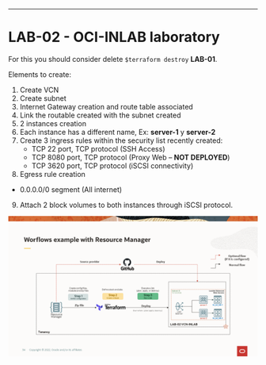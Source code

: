 ---
# LAB-02 - OCI-INLAB laboratory
For this you should consider delete ```$terraform destroy``` **LAB-01**. 

Elements to create:
1. Create VCN 
2. Create subnet
3. Internet Gateway creation and route table associated
4. Link the routable created with the subnet created
5. 2 instances creation
6. Each instance has a different name, Ex: **server-1** y **server-2**
7. Create 3 ingress rules within the security list recently created:
   - TCP 22 port, TCP protocol (SSH Access)
   - TCP 8080 port, TCP protocol (Proxy Web – **NOT DEPLOYED**)
   - TCP 3620 port, TCP protocol (iSCSI connectivity)
8.  Egress rule creation
   - 0.0.0.0/0 segment (All internet)
9. Attach 2 block volumes to both instances through iSCSI protocol.

![OCI-INLAB-A](../img/OCI-INLAB-02.png)

